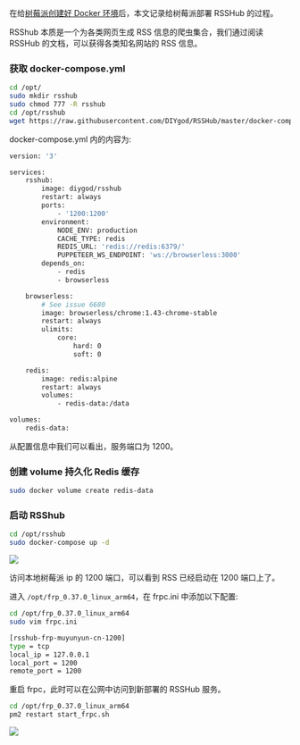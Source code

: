 <!--
abbrlink: wns8hpzc
title: 基于树莓派部署 RSSHub
-->

在给[树莓派创建好 Docker 环境](https://muyunyun.cn/blog/2a97pq3a)后，本文记录给树莓派部署 RSSHub 的过程。

RSShub 本质是一个为各类网页生成 RSS 信息的爬虫集合，我们通过阅读 RSSHub 的文档，可以获得各类知名网站的 RSS 信息。

### 获取 docker-compose.yml

```bash
cd /opt/
sudo mkdir rsshub
sudo chmod 777 -R rsshub
cd /opt/rsshub
wget https://raw.githubusercontent.com/DIYgod/RSSHub/master/docker-compose.yml
```

docker-compose.yml 内的内容为:

```bash
version: '3'

services:
	rsshub:
		image: diygod/rsshub
		restart: always
		ports:
			- '1200:1200'
		environment:
			NODE_ENV: production
			CACHE_TYPE: redis
			REDIS_URL: 'redis://redis:6379/'
			PUPPETEER_WS_ENDPOINT: 'ws://browserless:3000'
		depends_on:
			- redis
			- browserless

	browserless:
		# See issue 6680
		image: browserless/chrome:1.43-chrome-stable
		restart: always
		ulimits:
			core:
				hard: 0
				soft: 0

	redis:
		image: redis:alpine
		restart: always
		volumes:
			- redis-data:/data

volumes:
	redis-data:
```

从配置信息中我们可以看出，服务端口为 1200。

### 创建 volume 持久化 Redis 缓存

```bash
sudo docker volume create redis-data
```

### 启动 RSShub

```bash
cd /opt/rsshub
sudo docker-compose up -d
```

![](http://with.muyunyun.cn/ca92893197e45c4753eab1f72bfc9abb.jpg)

访问本地树莓派 ip 的 1200 端口，可以看到 RSS 已经启动在 1200 端口上了。

进入 `/opt/frp_0.37.0_linux_arm64`，在 frpc.ini 中添加以下配置:

```bash
cd /opt/frp_0.37.0_linux_arm64
sudo vim frpc.ini
```

```bash
[rsshub-frp-muyunyun-cn-1200]
type = tcp
local_ip = 127.0.0.1
local_port = 1200
remote_port = 1200
```

重启 frpc，此时可以在公网中访问到新部署的 RSSHub 服务。

```bash
cd /opt/frp_0.37.0_linux_arm64
pm2 restart start_frpc.sh
```

![](http://with.muyunyun.cn/99cc2f01fb172287d2a758e88c3fd9f2.jpg)
